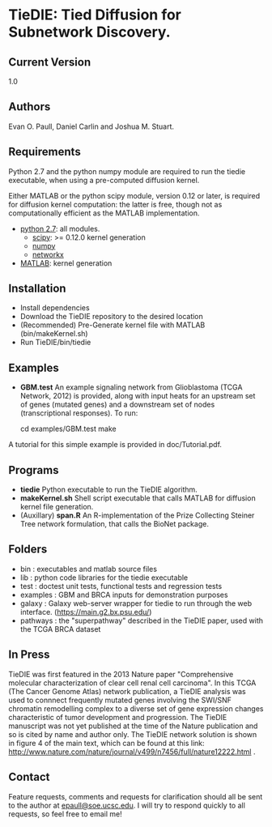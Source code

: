 TieDIE: Tied Diffusion for Subnetwork Discovery. 
========

Current Version 
--------

1.0
	
Authors
--------

Evan O. Paull, Daniel Carlin and Joshua M. Stuart.


Requirements
--------

Python 2.7 and the python numpy module are required to run the tiedie 
executable, when using a pre-computed diffusion kernel. 

Either MATLAB or the python scipy module, version 0.12 or later, is 
required for diffusion kernel computation: the latter is free, though
not as computationally efficient as the MATLAB implementation.

* [python 2.7](http://www.python.org/): all modules.
   * [scipy](http://www.scipy.org/): >= 0.12.0 kernel generation
   * [numpy](http://numpy.scipy.org/)
   * [networkx](http://networkx.github.io/)
* [MATLAB](http://www.mathworks.com/products/matlab/): kernel generation

Installation
-------

- Install dependencies
- Download the TieDIE repository to the desired location
- (Recommended) Pre-Generate kernel file with MATLAB (bin/makeKernel.sh)
- Run TieDIE/bin/tiedie

Examples
-------
- **GBM.test** An example signaling network from Glioblastoma (TCGA Network, 2012) is provided, along with input heats 
for an upstream set of genes (mutated genes) and a downstream set of nodes (transcriptional responses). To run:

	cd examples/GBM.test
	make

A tutorial for this simple example is provided in doc/Tutorial.pdf. 

Programs
-------

- **tiedie** Python executable to run the TieDIE algorithm. 
- **makeKernel.sh** Shell script executable that calls MATLAB for diffusion kernel file generation.
- (Auxillary) **span.R** An R-implementation of the Prize Collecting Steiner Tree network formulation, that calls 
the BioNet package. 

Folders
------
* bin : executables and matlab source files
* lib : python code libraries for the tiedie executable
* test : doctest unit tests, functional tests and regression tests
* examples : GBM and BRCA inputs for demonstration purposes
* galaxy : Galaxy web-server wrapper for tiedie to run through the web interface. (https://main.g2.bx.psu.edu/)
* pathways : the "superpathway" described in the TieDIE paper, used with the TCGA BRCA dataset

In Press
------
TieDIE was first featured in the 2013 Nature paper "Comprehensive molecular characterization of clear cell renal cell carcinoma". In this TCGA (The Cancer Genome Atlas) network publication, a TieDIE analysis was used to connnect frequently mutated genes involving the SWI/SNF chromatin remodelling complex to a diverse set of gene expression changes characteristic of tumor development and progression. The TieDIE manuscript was not yet published at the time of the Nature publication and so is cited by name and author only. The TieDIE network solution is shown in figure 4 of the main text, which can be found at this link: http://www.nature.com/nature/journal/v499/n7456/full/nature12222.html . 



Contact
------
Feature requests, comments and requests for clarification should all be sent to the author at <epaull@soe.ucsc.edu>. 
I will try to respond quickly to all requests, so feel free to email me!
